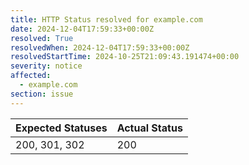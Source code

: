 ```yaml
---
title: HTTP Status resolved for example.com
date: 2024-12-04T17:59:33+00:00Z
resolved: True
resolvedWhen: 2024-12-04T17:59:33+00:00Z
resolvedStartTime: 2024-10-25T21:09:43.191474+00:00
severity: notice
affected:
  - example.com
section: issue
---
```


| Expected Statuses | Actual Status  |
|-------------------|----------------|
| 200, 301, 302 | 200 |
